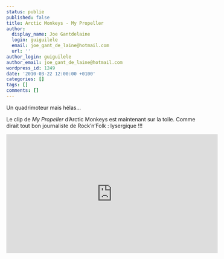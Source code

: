 ```yaml
---
status: publie
published: false
title: Arctic Monkeys - My Propeller
author:
  display_name: Joe Gantdelaine
  login: guiguilele
  email: joe_gant_de_laine@hotmail.com
  url: ''
author_login: guiguilele
author_email: joe_gant_de_laine@hotmail.com
wordpress_id: 1249
date: '2010-03-22 12:00:00 +0100'
categories: []
tags: []
comments: []
---
```

Un quadrimoteur mais hélas...

Le clip de *My Propeller* d’Arctic Monkeys est maintenant sur la toile. Comme dirait tout bon journaliste de Rock’n’Folk : lysergique !!!

<iframe width="560" height="315" src="http://www.youtube.com/embed/Z5vZovv8cPk" frameborder="0" allowfullscreen></iframe>
